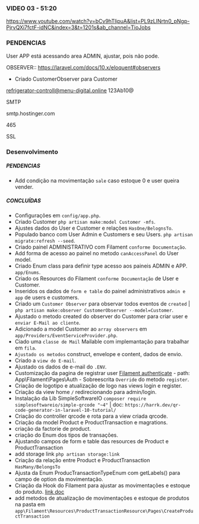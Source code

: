 ### VIDEO 03 - 51:20
https://www.youtube.com/watch?v=bCv9hTlipuA&list=PL9zLINrtn0_pNgp-PjrvQXi7fctF-idNC&index=3&t=1201s&ab_channel=TioJobs

### PENDENCIAS 
User APP está acessando area ADMIN, ajustar, pois não pode.



OBSERVER:: https://laravel.com/docs/10.x/eloquent#observers
- Criado CustomerObserver para Customer


refrigerator-controll@menu-digital.online
123Ab10@

SMTP

smtp.hostinger.com

465

SSL

### Desenvolvimento
##### PENDENCIAS
- Add condição na movimentação `sale` caso estoque 0 e user queira vender.


##### CONCLUÍDAS
- Configurações em `config/app.php`.
- Criado Customer `php artisan make:model Customer -mfs`.
- Ajustes dados do User e Customer e relações `HasOne/BelognsTo`.
- Populado banco com User Admin e Customers e seu Users. `php artisan migrate:refresh --seed`.
- Criado painel ADMINISTRATIVO com Filament `conforme Documentação`.
- Add forma de acesso ao painel no metodo `canAccessPanel` do User model.
- Criado Enum class para definir type acesso aos paineis ADMIN e APP. `app/Enums`.
- Criado os Resources do Filament `conforme Documentação` de User e Customer.
- Inseridos os dados de `form e table` do painel administrativos `admin e app` de users e customers.
- Criado um `Customer Observer` para observar todos eventos de `created` | `php artisan make:observer CustomerObserver --model=Customer`.
- Ajustado o metodo created do observer do Customer para criar user e `enviar E-Mail ao cliente`.
- Adicionado a model Customer ao `array observers` em `app/Providers/EventServiceProvider.php`.
- Ciado uma `classe de Mail` Mailable com implemantação para trabalhar em `fila`.
- `Ajustado os metodos` construct, envelope e content, dados de envio.
- Criado a `view do E-mail`.
- Ajustado os dados de e-mail do `.ENV`.
- Customização da pagina de registrar user [Filament authenticate](https://filamentphp.com/docs/3.x/panels/users#customizing-the-authentication-features)
        - path: App\Filament\Pages\Auth
        - Sobreescrita `Override` do metodo `register`.
- Criação de logotipo e atualização de logo nas views login e register.
- Criação da view home `/` redirecionando para admin/login.
- Instalação da Lib SimpleSoftwareIO `composer require simplesoftwareio/simple-qrcode "~4"` | doc: `https://harrk.dev/qr-code-generator-in-laravel-10-tutorial/`
- Criação do controller qrcode e rota para a view criada qrcode.
- Criação da model Product e ProductTransaction e magrations.
- criação da factorie de product.
- criação do Enum dos tipos de transações.
- Ajustando campos de form e table das resources de Product e ProductTransaction
- add storage link `php artisan storage:link`
- Criação da relação entre Product e ProductTransaction `HasMany/BelongsTo`
- Ajusta da Enum ProducTransactionTypeEnum com getLabels() para campo de option da movimentação.
- Criação da Hook do Filament para ajustar as movimentações e estoque do produto. [link doc](https://filamentphp.com/docs/3.x/panels/resources/creating-records#customizing-data-before-saving)
- add metodos de atualização de movimentações e estoque de produtos na pasta em `app\Filament\Resources\ProductTransactionResource\Pages\CreateProductTransaction`
